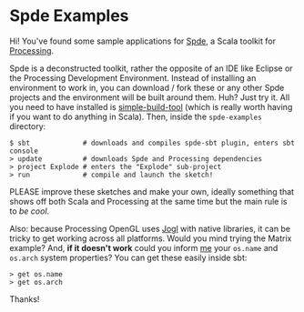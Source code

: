 Spde Examples
=============

Hi! You've found some sample applications for [Spde][1], a Scala toolkit for [Processing][2].

Spde is a deconstructed toolkit, rather the opposite of an IDE like Eclipse or the Processing Development Environment. Instead of installing an environment to work in, you can download / fork these or any other Spde projects and the environment will be built around them. Huh? Just try it. All you need to have installed is [simple-build-tool][3] (which is really worth having if you want to do anything in Scala). Then, inside the `spde-examples` directory:

    $ sbt             # downloads and compiles spde-sbt plugin, enters sbt console
    > update          # downloads Spde and Processing dependencies
    > project Explode # enters the "Explode" sub-project
    > run             # compile and launch the sketch!

PLEASE improve these sketches and make your own, ideally something that shows off both Scala and Processing at the same time but the main rule is to *be cool*.

Also: because Processing OpenGL uses [Jogl][4] with native libraries, it can be tricky to get working across all platforms. Would you mind trying the Matrix example? And, **if it doesn't work** could you inform [me][5] your `os.name` and `os.arch` system properties? You can get these easily inside sbt:

    > get os.name
    > get os.arch

Thanks!

[1]:http://technically.us/spde
[2]:http://processing.org/
[3]:http://code.google.com/p/simple-build-tool/
[4]:https://jogl.dev.java.net/
[5]:http://github.com/n8han